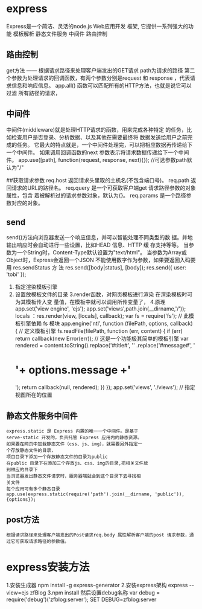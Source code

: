 # express
Express是一个简洁、灵活的node.js Web应用开发
框架, 它提供一系列强大的功能
模板解析
静态文件服务
中间件
路由控制

## 路由控制
get方法 —— 根据请求路径来处理客户端发出的GET请求
path为请求的路径
第二个参数为处理请求的回调函数，有两个参数分别是request 和
response ，代表请求信息和响应信息。
app.all() 函数可以匹配所有的HTTP方法，也就是说它可以过滤
所有路径的请求，

## 中间件
中间件(middleware)就是处理HTTP请求的函数，用来完成各种特定
的任务，比如检查用户是否登录、分析数据、以及其他在需要最终将
数据发送给用户之前完成的任务。
它最大的特点就是，一个中间件处理完，可以把相应数据再传递给下
一个中间件。
如果调用回调函数的next 参数表示将请求数据传递给下一个中间
件。
app.use([path], function(request, response, next){}); //可选参数path默认为"/"

##获取请求参数
req.host 返回请求头里取的主机名(不包含端口号)。
req.path 返回请求的URL的路径名。
req.query 是一个可获取客户端get 请求路径参数的对象属性，包含
着被解析过的请求参数对象，默认为{}。
req.params 是一个路径参数对应的对象。

## send
send()方法向浏览器发送一个响应信息，并可以智能处理不同类型的数
据。并地输出响应时会自动进行一些设置，比如HEAD 信息、HTTP 缓
存支持等等。
当参数为一个String时，Content-Type默认设置为"text/html"。
当参数为Array或Object时，Express会返回一个JSON
不能使用数字作为参数，如果要返回入码要用 res.sendStatus 方
法
res.send([body|status], [body]);
res.send({ user: 'tobi' });


1. 指定渲染模板引擎
2. 设置放模板文件的目录
3.render函数，对网页模板进行渲染 在渲染模板时可为其模板传入变
量值，在模板中就可以调用所传变量了，
4.原理
app.set('view engine', 'ejs');
app.set('views',path.join(__dirname,'/'));
locals
：res.render(view, [locals], callback);
var fs = require('fs'); // 此模板引擎依赖 fs 模块
app.engine('ntl', function (filePath, options, callback) { // 定义模板引擎
fs.readFile(filePath, function (err, content) {
if (err) return callback(new Error(err));
// 这是一个功能极其简单的模板引擎
var rendered = content.toString().replace('#title#', '<title>'+ options.title +'</title>'
.replace('#message#', '<h1>'+ options.message +'</h1>');
return callback(null, rendered);
})
});
app.set('views', './views'); // 指定视图所在的位置

## 静态文件服务中间件
    express.static 是 Express 内置的唯一一个中间件。是基于
    serve-static 开发的，负责托管 Express 应用内的静态资源。
    如果要在网页中加载静态文件（css、js、img），就需要另外指定一
    个存放静态文件的目录，
    项目目录下添加一个存放静态文件的目录为public
    在public 目录下在添加三个存放js、css、img的目录,把相关文件放
    到相应的目录下
    当浏览器发出静态文件请求时，服务器端就会到这个目录下去寻找相
    关文件
    每个应用可有多个静态目录
    app.use(express.static(require('path').join(__dirname, 'public')),{options});

## post方法
    根据请求路径来处理客户端发出的Post请求req.body 属性解析客户端的post 请求参数，通过它可获取请求路径的参数值。

# express安装方法
   1.安装生成器
     npm install -g express-generator
   2.安装express架构
     express --view=ejs zfBlog
   3.npm install 然后设置debug名称 var debug = require('debug')('zfblog:server');
     SET DEBUG=zfblog:server
